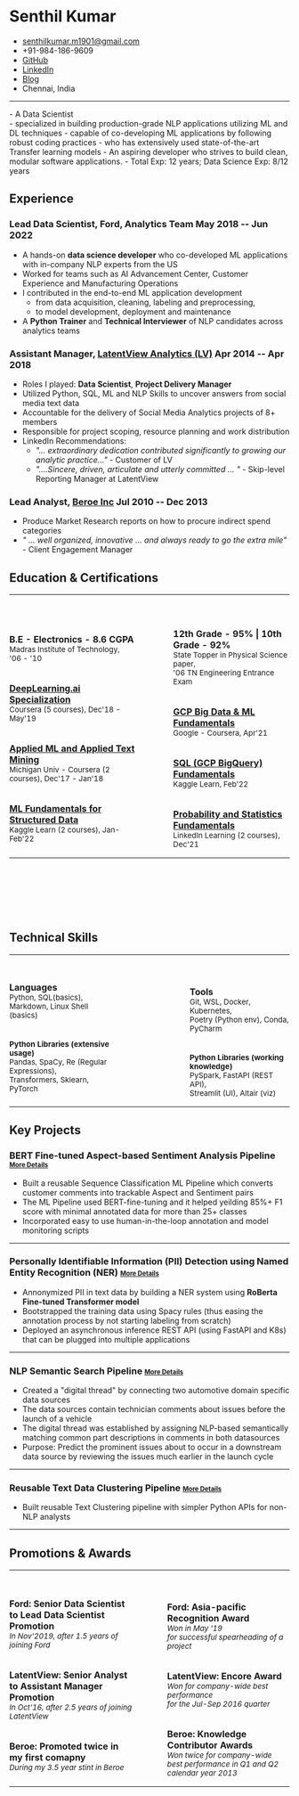 <!-- The (first) h1 will be used as the <title> of the HTML page -->
# Senthil Kumar

<!-- The unordered list immediately after the h1 will be formatted on a single
line. It is intended to be used for contact details -->
- <senthilkumar.m1901@gmail.com>
- +91-984-186-9609
- <a href="https://github.com/senthilkumarm1901">GitHub</a> 
- <a href="https://linkedin.com/in/senthilkumarm1901">LinkedIn</a> 
- <a href="https://senthilkumarm1901.github.io/learn_by_blogging">Blog</a> 
- Chennai, India
<hr>
<!-- The paragraph after the h1 and ul and before the first h2 is optional. It
is intended to be used for a short summary. -->
- A Data Scientist <br>
    - specialized in building production-grade NLP applications utilizing ML and DL techniques
	- capable of co-developing ML applications by following robust coding practices 
	- who has extensively used state-of-the-art Transfer learning models
- An aspiring developer who strives to build clean, modular software applications.
- Total Exp: 12 years; Data Science Exp: 8/12 years

## Experience

<!-- You have to wrap the "left" and "right" half of these headings in spans by
hand -->
### <span>Lead Data Scientist, Ford, Analytics Team</span> <span>May 2018 -- Jun 2022</span>

- A hands-on **data science developer** who co-developed ML applications with in-company NLP experts from the US
- Worked for teams such as AI Advancement Center, Customer Experience and Manufacturing Operations
- I contributed in the end-to-end ML application development 
    - from data acquisition, cleaning, labeling and preprocessing,
    - to model development, deployment and maintenance
- A **Python Trainer** and **Technical Interviewer** of NLP candidates across analytics teams

### <span>Assistant Manager, [LatentView Analytics (LV)](https://in.linkedin.com/company/latentview-analytics)</span> <span>Apr 2014 -- Apr 2018</span>

- Roles I played: **Data Scientist**, **Project Delivery Manager**
- Utilized Python, SQL, ML and NLP Skills to uncover answers from social media text data
- Accountable for the delivery of Social Media Analytics projects of 8+ members
- Responsible for project scoping, resource planning and work distribution
- LinkedIn Recommendations: 
    - *"... extraordinary dedication contributed significantly to growing our analytic practice..."* - Customer of LV
    - *"....Sincere, driven, articulate and utterly committed ... "* - Skip-level Reporting Manager at LatentView

### <span>Lead Analyst, [Beroe Inc](https://in.linkedin.com/company/beroe-inc)</span> <span>Jul 2010 -- Dec 2013 </span>
- Produce Market Research reports on how to procure indirect spend categories
- *" ... well organized, innovative ... and always ready to go the extra mile"* - Client Engagement Manager


## Education & Certifications
<!DOCTYPE html>
<html>
<head>
<style>
th, td {
  padding: 0px;
}
th {
  text-align: left;
}
</style>
</head>
<body>
<table>
<tr>
<th></th>
<th> &emsp; &emsp; &emsp; &emsp; &emsp;</th>
<th></th>
</tr>
<tr>
<td>
<b>B.E - Electronics - 8.6 CGPA </b><br>
<small>Madras Institute of Technology,<br>'06 - '10</small><br><br>

<b><a href="https://www.coursera.org/account/accomplishments/specialization/Z9PBLFGG48SM">DeepLearning.ai Specialization</a> </b><br><small>
Coursera (5 courses), Dec'18 - May'19</small><br><br>

<b><a href="https://www.coursera.org/account/accomplishments/certificate/MVJKAKWVLSUD">Applied ML and Applied Text Mining</a> </b><br><small>
Michigan Univ - Coursera (2 courses), Dec'17 - Jan'18</small><br><br>

<b><a href="https://github.com/senthilkumarm1901/MyCourseWorkNotes/tree/master/Kaggle_Learn/machine_learning_courses">ML Fundamentals for Structured Data</a> </b><br><small>
Kaggle Learn (2 courses), Jan-Feb'22</small>

</td>
<td>&emsp; &emsp; &emsp; &emsp; &emsp;</td>

<td><b>12th Grade - 95% | 10th Grade - 92% </b><br><small>State Topper in Physical Science paper,<br>'06 TN Engineering Entrance Exam</small><br><br>

<b><a href="https://www.coursera.org/account/accomplishments/verify/7WU5RTGFUP59">GCP Big Data & ML Fundamentals</a> </b><br><small>
Google - Coursera, Apr'21</small><br><br>

<b><a href="https://github.com/senthilkumarm1901/MyCourseWorkNotes/tree/master/Kaggle_Learn/SQL">SQL (GCP BigQuery) Fundamentals</a> </b><br><small>
Kaggle Learn, Feb'22</small><br><br>

<b><a href="https://github.com/senthilkumarm1901/MyCourseWorkNotes/tree/master/Statistics">Probability and Statistics Fundamentals</a> </b><br><small>
LinkedIn Learning (2 courses), Dec'21</small>

</td>
</tr>
</table>

</body>
</html>

<br>
<br>
<br>
<br>
<br>

## Technical Skills

<!DOCTYPE html>
<html>
<head>
<style>
th, td {
  padding: 0px;
}
th {
  text-align: left;
}
</style>
</head>
<body>
<table>
<tr>
<th></th>
<th> &emsp; &emsp; &emsp; &emsp;&emsp; &emsp;&emsp; &emsp;&emsp; &emsp;&nbsp;&nbsp;&nbsp;</th>
<th></th>
</tr>
<tr>
<td>
<b>Languages </b><br>
<small>Python, SQL(basics),<br>Markdown, Linux Shell (basics)</small><br><br>

<b><small>Python Libraries (extensive usage)</b><br>
Pandas, SpaCy, Re (Regular Expressions),<br>
Transformers, Sklearn, PyTorch</small>

</td>

<td>&emsp; &emsp; &emsp; &emsp;&emsp; &emsp;&emsp; &emsp;&emsp; &emsp;&nbsp;&nbsp;&nbsp;</td>

<td>

<b>Tools</b><br>
<small>Git, WSL, Docker, Kubernetes, <br>Poetry (Python env), Conda, PyCharm</small><br><br>

<b><small>Python Libraries (working knowledge)</b><br>
PySpark, FastAPI (REST API), <br>Streamlit (UI), Altair (viz)</small>

</td>
</tr>
</table>

</body>
</html>

## Key Projects

### BERT Fine-tuned Aspect-based Sentiment Analysis Pipeline <small><small>[More Details](https://github.com/senthilkumarm1901/senthilkumarm1901/blob/main/project_descriptions/asba.md)</small></small>

- Built a reusable Sequence Classification ML Pipeline which converts customer comments into trackable Aspect and Sentiment pairs
- The ML Pipeline used BERT-fine-tuning and it helped yeilding 85%+ F1 score with minimal annotated data for more than 25+ classes
- Incorporated easy to use human-in-the-loop annotation and model monitoring scripts

<hr>

### Personally Identifiable Information (PII) Detection using Named Entity Recognition (NER) <small><small>[More Details](https://github.com/senthilkumarm1901/senthilkumarm1901/blob/main/project_descriptions/pii_ner.md)</small></small>

- Annonymized PII in text data by building a NER system using **RoBerta Fine-tuned Transformer model**
- Bootstrapped the training data using Spacy rules (thus easing the annotation process by not starting labeling from scratch) 
- Deployed an asynchronous inference REST API (using FastAPI and K8s) that can be plugged into multiple applications

<hr>

### NLP Semantic Search Pipeline <small><small>[More Details](https://github.com/senthilkumarm1901/senthilkumarm1901/blob/main/project_descriptions/semantic_search.md)</small></small>

- Created a "digital thread" by connecting two automotive domain specific data sources 
- The data sources contain technician comments about issues before the launch of a vehicle
- The digital thread was established by assigning NLP-based semantically matching common part descriptions in comments in both datasources
- Purpose: Predict the prominent issues about to occur in a downstream data source by reviewing the issues much earlier in the launch cycle
	
<hr>

### Reusable Text Data Clustering Pipeline <small><small>[More Details](https://github.com/senthilkumarm1901/senthilkumarm1901/blob/main/project_descriptions/text_clustering.md)</small></small>

- Built reusable Text Clustering pipeline with simpler Python APIs for non-NLP analysts 
	
<hr>

## Promotions & Awards

<!DOCTYPE html>
<html>
<head>
<style>
th {
  text-align: left;
}
</style>
</head>
<body>
<table>
<tr>
<th></th>
<th>&emsp; &emsp; &emsp; &emsp; &emsp; </th>
<th></th>
</tr>
<tr>
<td>
<b>Ford: Senior Data Scientist <br>to Lead Data Scientist Promotion</b><br>
<i><small>In Nov'2019, after 1.5 years of joining Ford</small></i><br><br>

<b>LatentView: Senior Analyst <br>to Assistant Manager Promotion</b><br>
<i><small>In Oct'16, after 2.5 years of joining LatentView</small></i><br><br>

<b>Beroe: Promoted twice in my first comapny</b><br>
<i><small>During my 3.5 year stint in Beroe</small></i>

</td>

<td>&emsp; &emsp; &emsp; &emsp; &emsp; </td>

<td>

<b>Ford: Asia-pacific Recognition Award</b><br>
<i><small>Won in May '19 <br>for successful spearheading of a project</small></i><br><br>

<b>LatentView: Encore Award</b><br>
<i><small>Won for company-wide best performance <br>for the Jul-Sep 2016 quarter</small></i><br><br>

<b>Beroe: Knowledge Contributor Awards</b><br>
<i><small>Won twice for company-wide <br>best performance in Q1 and Q2 calendar year 2013</small></i>

</td>
</tr>
</table>
</body>
</html>